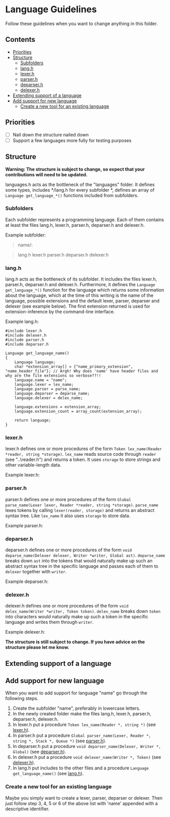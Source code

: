 # Language Guidelines

Follow these guidelines when you want to change anything in this folder.

## Contents

- [Priorities](#priorities)
- [Structure](#structure)
  - [Subfolders](#subfolders)
  - [lang.h](#langh)
  - [lexer.h](#lexerh)
  - [parser.h](#parserh)
  - [deparser.h](#deparserh)
  - [delexer.h](#delexerh)
- [Extending support of a language](#extending-support-of-a-language)
- [Add support for new language](#add-support-for-new-language)
  - [Create a new tool for an existing language](#create-a-new-tool-for-an-existing-language)

## Priorities

- [ ] Nail down the structure nailed down
- [ ] Support a few languages more fully for testing purposes

## Structure

**Warning: The structure is subject to change, so expect that your contributions will need to be updated.**

languages.h acts as the bottleneck of the "languages" folder. It defines some types, includes */lang.h for every subfolder *, defines an array of `Language get_language_*()` functions included from subfolders.

### Subfolders

Each subfolder represents a programming language. Each of them contains at least the files lang.h, lexer.h, parser.h, deparser.h and delexer.h.

Example subfolder:
> name/:

> lang.h lexer.h  parser.h  deparser.h  delexer.h

### lang.h

lang.h acts as the bottleneck of its subfolder. It includes the files lexer.h, parser.h, deparser.h and delexer.h. Furthermore, it defines the `Language get_language_*()` function for the language which returns some information about the language, which at the time of this writing is the name of the language, possible extensions and the default lexer, parser, deparser and delexer (see example below). The first extension returned is used for extension-inference by the command-line interface.

Example lang.h:
```clike
#include lexer.h
#include delexer.h
#include parser.h
#include deparser.h

Language get_language_name()
{
    Language language;
    char *extension_array[] = {"name_primary_extension", "name_header_file"}; // Argh! Why does 'name' have header files and why are the file extensions so verbose??!!
    language.name = "name";
    language.lexer = lex_name;
    language.parser = parse_name;
    language.deparser = deparse_name;
    language.delexer = delex_name;
    
    language.extensions = extension_array;
    language.extension_count = array_count(extension_array);
    
    return language;
}
```

### lexer.h

lexer.h defines one or more procedures of the form `Token lex_name(Reader *reader, string *storage)`. `lex_name` reads source code through `reader` (see "..\reader.h") and returns a token. It uses `storage` to store strings and other variable-length data.

Example lexer.h:

### parser.h

parser.h defines one or more procedures of the form `Global parse_name(Lexer lexer, Reader *reader, string *storage)`. `parse_name` lexes tokens by calling `lexer(reader, storage)` and returns an abstract syntax tree. Like `lex_name` it also uses `storage` to store data.

Example parser.h:

### deparser.h

deparser.h defines one or more procedures of the form `void deparse_name(Delexer delexer, Writer *writer, Global ast)`. `deparse_name` breaks down `ast` into the tokens that would naturally make up such an abstract syntax tree in the specific language and passes each of them to `delexer` together with `writer`.

Example deparser.h:

### delexer.h

delexer.h defines one or more procedures of the form `void delex_name(Writer *writer, Token token)`. `delex_name` breaks down `token` into characters would naturally make up such a token in the specific language and writes them through `writer`.

Example delexer.h:

**The structure is still subject to change. If you have advice on the structure please let me know.**

## Extending support of a language



## Add support for new language

When you want to add support for language "name" go through the following steps.

1. Create the subfolder "name", preferably in lowercase letters.
2. In the newly created folder make the files lang.h, lexer.h, parser.h, deparser.h, delexer.h.
3. In lexer.h put a procedure `Token lex_name(Reader *, string *)` (see [lexer.h](#lexerh)).
4. In parser.h put a procedure `Global parser_name(Lexer, Reader *, string *, Stack *, Queue *)`  (see [parser.h](#parserh)).
5. In deparser.h put a procedure `void deparser_name(Delexer, Writer *, Global)`  (see [deparser.h](#deparserh)).
6. In delexer.h put a procedure `void delexer_name(Writer *, Token)`  (see [delexer.h](#delexerh)).
7. In lang.h put includes to the other files and a procedure `Language get_language_name()`  (see [lang.h](#langh)).

### Create a new tool for an existing language

Maybe you simply want to create a lexer, parser, deparser or delexer. Then just follow step 3, 4, 5 or 6 of the above list with 'name' appended with a descriptive identifier.


